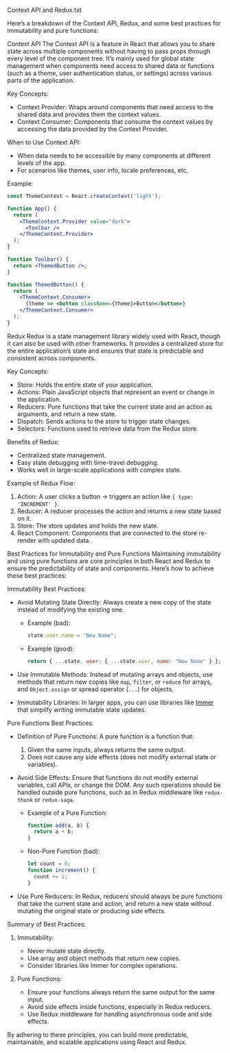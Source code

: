 Context API and Redux.txt

Here’s a breakdown of the Context API, Redux, and some best practices for immutability and pure functions:

Context API
The Context API is a feature in React that allows you to share state across multiple components without having to pass props through every level of the component tree. It’s mainly used for global state management when components need access to shared data or functions (such as a theme, user authentication status, or settings) across various parts of the application.

Key Concepts:
- Context Provider: Wraps around components that need access to the shared data and provides them the context values.
- Context Consumer: Components that consume the context values by accessing the data provided by the Context Provider.

When to Use Context API:
- When data needs to be accessible by many components at different levels of the app.
- For scenarios like themes, user info, locale preferences, etc.

Example:
```jsx
const ThemeContext = React.createContext('light');

function App() {
  return (
    <ThemeContext.Provider value="dark">
      <Toolbar />
    </ThemeContext.Provider>
  );
}

function Toolbar() {
  return <ThemedButton />;
}

function ThemedButton() {
  return (
    <ThemeContext.Consumer>
      {theme => <button className={theme}>Button</button>}
    </ThemeContext.Consumer>
  );
}
```

Redux
Redux is a state management library widely used with React, though it can also be used with other frameworks. It provides a centralized store for the entire application’s state and ensures that state is predictable and consistent across components.

Key Concepts:
- Store: Holds the entire state of your application.
- Actions: Plain JavaScript objects that represent an event or change in the application.
- Reducers: Pure functions that take the current state and an action as arguments, and return a new state.
- Dispatch: Sends actions to the store to trigger state changes.
- Selectors: Functions used to retrieve data from the Redux store.

Benefits of Redux:
- Centralized state management.
- Easy state debugging with time-travel debugging.
- Works well in large-scale applications with complex state.

Example of Redux Flow:
1. Action: A user clicks a button → triggers an action like `{ type: 'INCREMENT' }`.
2. Reducer: A reducer processes the action and returns a new state based on it.
3. Store: The store updates and holds the new state.
4. React Component: Components that are connected to the store re-render with updated data.

Best Practices for Immutability and Pure Functions
Maintaining immutability and using pure functions are core principles in both React and Redux to ensure the predictability of state and components. Here’s how to achieve these best practices:

Immutability Best Practices:
- Avoid Mutating State Directly: Always create a new copy of the state instead of modifying the existing one.
  - Example (bad):
    ```js
    state.user.name = "New Name";
    ```
  - Example (good):
    ```js
    return { ...state, user: { ...state.user, name: "New Name" } };
    ```
  
- Use Immutable Methods: Instead of mutating arrays and objects, use methods that return new copies like `map`, `filter`, or `reduce` for arrays, and `Object.assign` or spread operator (`...`) for objects.

- Immutability Libraries: In larger apps, you can use libraries like [Immer](https://immerjs.github.io/immer/) that simplify writing immutable state updates.

Pure Functions Best Practices:
- Definition of Pure Functions: A pure function is a function that:
  1. Given the same inputs, always returns the same output.
  2. Does not cause any side effects (does not modify external state or variables).

- Avoid Side Effects: Ensure that functions do not modify external variables, call APIs, or change the DOM. Any such operations should be handled outside pure functions, such as in Redux middleware like `redux-thunk` or `redux-saga`.

  - Example of a Pure Function:
    ```js
    function add(a, b) {
      return a + b;
    }
    ```

  - Non-Pure Function (bad):
    ```js
    let count = 0;
    function increment() {
      count += 1;
    }
    ```

- Use Pure Reducers: In Redux, reducers should always be pure functions that take the current state and action, and return a new state without mutating the original state or producing side effects.

Summary of Best Practices:
1. Immutability:
   - Never mutate state directly.
   - Use array and object methods that return new copies.
   - Consider libraries like Immer for complex operations.

2. Pure Functions:
   - Ensure your functions always return the same output for the same input.
   - Avoid side effects inside functions, especially in Redux reducers.
   - Use Redux middleware for handling asynchronous code and side effects.

By adhering to these principles, you can build more predictable, maintainable, and scalable applications using React and Redux.